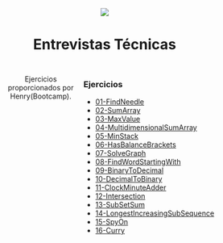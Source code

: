 <p align='center'>
        <img src='https://static.wixstatic.com/media/85087f_0d84cbeaeb824fca8f7ff18d7c9eaafd~mv2.png/v1/fill/w_160,h_30,al_c,q_85,usm_0.66_1.00_0.01/Logo_completo_Color_1PNG.webp' </img>
</p>

<h1 align='center'>Entrevistas Técnicas</h1>

<div align='center' style="display:grid ;justify-content: space-evenly; grid-template-columns: 200px 800px ; padding:10px">
    <div style="margin-left:30px">
        <p>Ejercicios proporcionados por Henry(Bootcamp).</p>
    </div>
    <div align='left' style= "border-right: 1px solid currentColor;">
        <h3>Ejercicios</h3>

- [01-FindNeedle](/Ejercicios/01-FindNeedle/)
- [02-SumArray](/Ejercicios/02-SumArray/)
- [03-MaxValue](/Ejercicios/03-MaxValue/)
- [04-MultidimensionalSumArray](/Ejercicios/04-MultidimensionalSumArray)
- [05-MinStack](Ejercicios/05-MinStack/)
- [06-HasBalanceBrackets](/Ejercicios/06-HasBalanceBrackets/)
- [07-SolveGraph](/Ejercicios/07-SolveGraph/)
- [08-FindWordStartingWith](/Ejercicios/08-FindWordStartingWith/)
- [09-BinaryToDecimal](Ejercicios/09-BinaryToDecimal/)
- [10-DecimalToBinary](/Ejercicios/10-DecimalToBinary/)
- [11-ClockMinuteAdder](/Ejercicios/11-ClockMinuteAdder/)
- [12-Intersection](/Ejercicios/12-Intersection/)
- [13-SubSetSum](/Ejercicios/13-SubSetSum/)
- [14-LongestIncreasingSubSequence](Ejercicios/14-LongestIncreasingSubSequence/)
- [15-SpyOn](Ejercicios/15-SpyOn/)
- [16-Curry](Ejercicios/16-Curry/)
</div>
